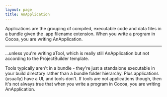 ```yaml
---
layout: page
title: AnApplication
---
```




Applications are the grouping of compiled, executable code and data files in a bundle given the .app filename extension. When you write a program in Cocoa, you are writing AnApplication.

----

...unless you're writing aTool, which is really still AnApplication but not according to the ProjectBuilder template.

Tools typically aren't in a bundle - they're just a standalone executable in your build directory rather than a bundle folder hierarchy.  Plus applications (usually) have a UI, and tools don't. If tools are not applications though, then it's not always true that when you write a program in Cocoa, you are writing AnApplication.

